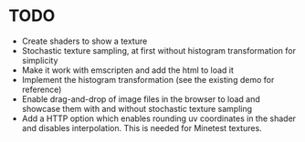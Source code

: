 # TODO

* Create shaders to show a texture
* Stochastic texture sampling, at first without histogram transformation for
  simplicity
* Make it work with emscripten and add the html to load it
* Implement the histogram transformation (see the existing demo for reference)
* Enable drag-and-drop of image files in the browser to load and showcase
  them with and without stochastic texture sampling
* Add a HTTP option which enables rounding uv coordinates in the shader and
  disables interpolation. This is needed for Minetest textures.
